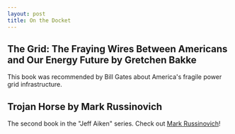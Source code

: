 ```yaml
---
layout: post
title: On the Docket
---
```


## The Grid: The Fraying Wires Between Americans and Our Energy Future by Gretchen Bakke 

This book was recommended by Bill Gates about America's fragile power grid infrastructure. 

## Trojan Horse by Mark Russinovich

The second book in the "Jeff Aiken" series. Check out [Mark Russinovich](https://en.wikipedia.org/wiki/Mark_Russinovich)!
